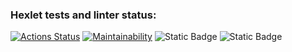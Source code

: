 ### Hexlet tests and linter status:
[![Actions Status](https://github.com/sergi-Jr/java-project-61/actions/workflows/hexlet-check.yml/badge.svg)](https://github.com/sergi-Jr/java-project-61/actions)
[![Maintainability](https://api.codeclimate.com/v1/badges/f63ea09d086178e5ee48/maintainability)](https://codeclimate.com/github/sergi-Jr/java-project-61/maintainability)
![Static Badge](https://img.shields.io/badge/evenGame-red?link=https%3A%2F%2Fasciinema.org%2Fa%2Fdl7hgxeuSxUjKJWznpWQxqFwG)
![Static Badge](https://img.shields.io/badge/calcGame-green?link=https%3A%2F%2Fasciinema.org%2Fa%2F6yz451C1ntU2H92syLqBo8nQI)

